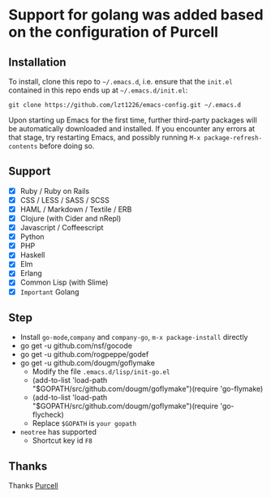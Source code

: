 # Support for golang was added based on the configuration of Purcell

## Installation

To install, clone this repo to `~/.emacs.d`, i.e. ensure that the
`init.el` contained in this repo ends up at `~/.emacs.d/init.el`:

```
git clone https://github.com/lzt1226/emacs-config.git ~/.emacs.d
```

Upon starting up Emacs for the first time, further third-party
packages will be automatically downloaded and installed. If you
encounter any errors at that stage, try restarting Emacs, and possibly
running `M-x package-refresh-contents` before doing so.


## Support
- [x] Ruby / Ruby on Rails
- [x] CSS / LESS / SASS / SCSS
- [x] HAML / Markdown / Textile / ERB
- [x] Clojure (with Cider and nRepl)
- [x] Javascript / Coffeescript
- [x] Python
- [x] PHP
- [x] Haskell
- [x] Elm
- [x] Erlang
- [x] Common Lisp (with Slime)
- [x] `Important` Golang

## Step
* Install `go-mode`,`company` and `company-go`, `m-x package-install` directly
* go get -u github.com/nsf/gocode
* go get -u github.com/rogpeppe/godef
* go get -u github.com/dougm/goflymake
	* Modify the file `.emacs.d/lisp/init-go.el`
	* (add-to-list 'load-path "$GOPATH/src/github.com/dougm/goflymake")(require 'go-flymake)
	* (add-to-list 'load-path "$GOPATH/src/github.com/dougm/goflymake")(require 'go-flycheck)
	* Replace `$GOPATH` is `your gopath`
* `neotree` has supported
	* Shortcut key id `F8`

## Thanks
Thanks [Purcell](https://github.com/purcell/emacs.d)



